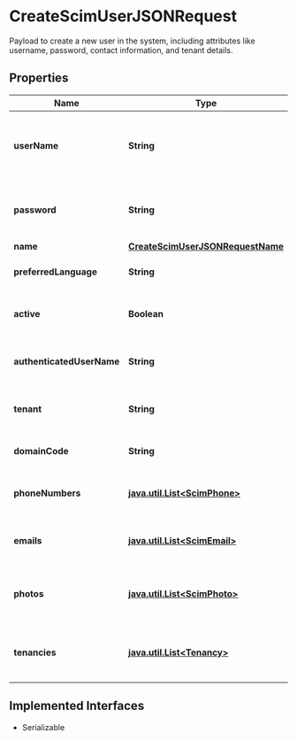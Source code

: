 

# CreateScimUserJSONRequest

Payload to create a new user in the system, including attributes like username, password, contact information, and tenant details.

## Properties

Name | Type | Description | Notes
------------ | ------------- | ------------- | -------------
**userName** | **String** | Unique identifier for the user within the system, typically their loginID. |  [optional]
**password** | **String** | Password associated with the user&#39;s account for authentication. |  [optional]
**name** | [**CreateScimUserJSONRequestName**](CreateScimUserJSONRequestName.md) |  |  [optional]
**preferredLanguage** | **String** | The preferred language of the user. |  [optional]
**active** | **Boolean** | Indicates whether the user account is active. |  [optional]
**authenticatedUserName** | **String** | Authenticated username used by the SSO logins. |  [optional]
**tenant** | **String** | Tenancy code in which user should be created. |  [optional]
**domainCode** | **String** | Domain associated with the user |  [optional]
**phoneNumbers** | [**java.util.List&lt;ScimPhone&gt;**](ScimPhone.md) | A list of phone numbers associated with the user. |  [optional]
**emails** | [**java.util.List&lt;ScimEmail&gt;**](ScimEmail.md) | A list of email addresses associated with the user. |  [optional]
**photos** | [**java.util.List&lt;ScimPhoto&gt;**](ScimPhoto.md) | A list of profile photos or images associated with the user. |  [optional]
**tenancies** | [**java.util.List&lt;Tenancy&gt;**](Tenancy.md) | A list of tenancies that need to be assigned to the user. |  [optional]


## Implemented Interfaces

* Serializable


